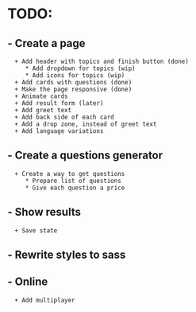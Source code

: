 # TODO:
 ## - Create a page
      + Add header with topics and finish button (done)
         * Add dropdown for topics (wip)
         * Add icons for topics (wip)
      + Add cards with questions (done)
      + Make the page responsive (done)
      + Animate cards
      + Add result form (later)
      + Add greet text
      + Add back side of each card
      + Add a drop zone, instead of greet text
      + Add language variations
 ## - Create a questions generator
      + Create a way to get questions
         * Prepare list of questions
         * Give each question a price
 ## - Show results
      + Save state
 ## - Rewrite styles to sass
 ## - Online
      + Add multiplayer